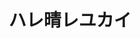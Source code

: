 ---
logo: images/music/ハレ晴レユカイ.jpg
title: ハレ晴レユカイ
subTitle: TV动画《凉宫春日的忧郁 2006版》ED,由Lantis于2006年5月10发售

category: 音乐

hasResource: true
downloadList:
  - intro: flac+jpg
    size: 109MB
    link: 
  - intro: 云盘 提取码:w4wc
    size: 109MB
    link: https://pan.baidu.com/s/1Ramnh9orzKAXGQpLIWZJ_A
    
downloadContent: |
  TV动画《凉宫春日的忧郁 2006版》ED，由Lantis于2006年5月10日发售。<br>
  收录曲：<br>
  1． ハレ晴レユカイ（EDテーマ）<br>
  作詞：畑 亜貴　作曲：田代智一　編曲：安藤高弘<br>
  2．うぇるかむUNKNOWN（ラジオ『涼宮ハルヒの憂鬱 SOS団ラジオ支部』EDテーマ）<br>
  作詞：畑 亜貴　作曲：鈴木盛広　編曲：近藤昭雄<br>
  3．ハレ晴レユカイ（off vocal）<br>
  4．うぇるかむUNKNOWN（off vocal）<br><br>
  版权属于:VCB-Studio<br>
  文件地址:https://vcb-s.com/archives/11328
---
